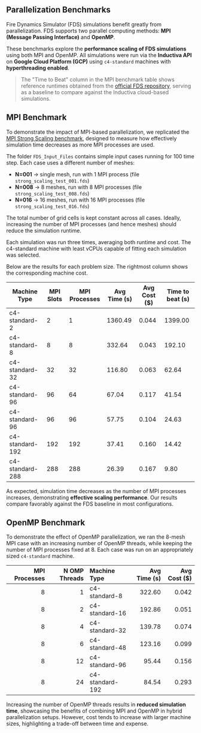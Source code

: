 ## Parallelization Benchmarks
Fire Dynamics Simulator (FDS) simulations benefit greatly from parallelization. FDS supports two parallel computing methods: **MPI (Message Passing Interface)** and **OpenMP**.

These benchmarks explore the **performance scaling of FDS simulations** using both MPI and OpenMP. All simulations were run via the **Inductiva API** on **Google Cloud Platform (GCP)** using `c4-standard` machines with **hyperthreading enabled**.

> The "Time to Beat" column in the MPI benchmark table shows reference runtimes obtained from the [official FDS repository](https://github.com/firemodels/out/tree/master/MPI_Scaling_Tests), serving as a baseline to compare against the Inductiva cloud-based simulations.

## MPI Benchmark
To demonstrate the impact of MPI-based parallelization, we replicated the [MPI Strong Scaling benchmark](https://github.com/firemodels/fds/tree/master/Validation/MPI_Scaling_Tests), designed to measure how effectively simulation time decreases as more MPI processes are used.

The folder `FDS_Input_Files` contains simple input cases running for 100 time step. Each case uses a different number of meshes:
- **N=001** → single mesh, run with 1 MPI process (file `strong_scaling_test_001.fds`)
- **N=008** → 8 meshes, run with 8 MPI processes (file `strong_scaling_test_008.fds`)
- **N=016** → 16 meshes, run with 16 MPI processes (file `strong_scaling_test_016.fds`)

The total number of grid cells is kept constant across all cases. Ideally, increasing the number of MPI processes (and hence meshes) should reduce the simulation runtime.

Each simulation was run three times, averaging both runtime and cost. The c4-standard machine with least vCPUs capable of fitting each simulation was selected.

Below are the results for each problem size. The rightmost column shows the corresponding machine cost.

| Machine Type     | MPI Slots | MPI Processes  | Avg Time (s) | Avg Cost ($)  | Time to beat (s) |
|------------------|-----------|----------------|--------------|---------------|------------------|
| c4-standard-2    | 2         | 1              | 1360.49      | 0.044         | 1399.00          |
| c4-standard-8    | 8         | 8              | 332.64       | 0.043         | 192.10           |
| c4-standard-32   | 32        | 32             | 116.80       | 0.063         | 62.64            |
| c4-standard-96   | 96        | 64             | 67.04        | 0.117         | 41.54            |
| c4-standard-96   | 96        | 96             | 57.75        | 0.104         | 24.63            |
| c4-standard-192  | 192       | 192            | 37.41        | 0.160         | 14.42            |
| c4-standard-288  | 288       | 288            | 26.39        | 0.167         | 9.80             |

As expected, simulation time decreases as the number of MPI processes increases, demonstrating **effective scaling performance**. Our results compare favorably against the FDS baseline in most configurations.

## OpenMP Benchmark
To demonstrate the effect of OpenMP parallelization, we ran the 8-mesh MPI case with an increasing number of OpenMP threads, while keeping the number of MPI processes fixed at 8. Each case was run on an appropriately sized `c4-standard` machine.

| MPI Processes |    N OMP Threads | Machine Type    |   Avg Time (s) | Avg Cost ($) |
| ------------: | ---------------: | :-------------- | -------------: | -----------: |
|             8 |                1 | c4-standard-8   |         322.60 |        0.042 |
|             8 |                2 | c4-standard-16  |         192.86 |        0.051 |
|             8 |                4 | c4-standard-32  |         139.78 |        0.074 |
|             8 |                6 | c4-standard-48  |         123.16 |        0.099 |
|             8 |               12 | c4-standard-96  |          95.44 |        0.156 |
|             8 |               24 | c4-standard-192 |          84.54 |        0.293 |

Increasing the number of OpenMP threads results in **reduced simulation time**, showcasing the benefits of combining MPI and OpenMP in hybrid parallelization setups. However, cost tends to increase with larger machine sizes, highlighting a trade-off between time and expense.
